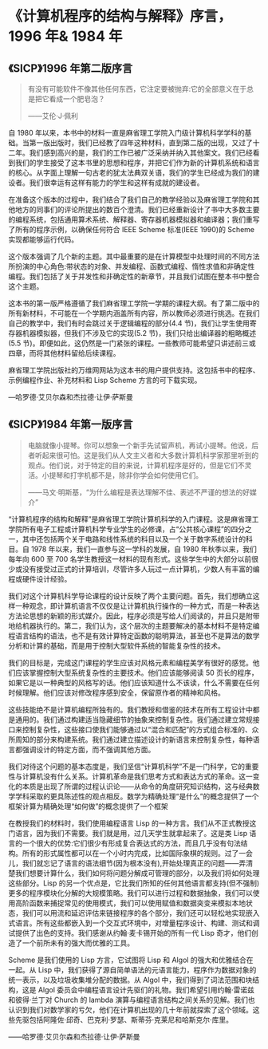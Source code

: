 

# 《计算机程序的结构与解释》序言，1996 年& 1984 年

## 《SICP》1996 年第二版序言

> 有没有可能软件不像其他任何东西，它注定要被抛弃:它的全部意义在于总是把它看成一个肥皂泡？
> 
> ——艾伦·J·佩利

自 1980 年以来，本书中的材料一直是麻省理工学院入门级计算机科学学科的基础。当第一版出版时，我们已经教了四年这种材料，直到第二版的出现，又过了十二年。我们感到高兴的是，我们的工作已被广泛采纳并纳入其他案文。我们已经看到我们的学生接受了这本书里的思想和程序，并把它们作为新的计算机系统和语言的核心。从字面上理解一句古老的犹太法典双关语，我们的学生已经成为我们的建设者。我们很幸运有这样有能力的学生和这样有成就的建设者。

在准备这个版本的过程中，我们结合了我们自己的教学经验以及麻省理工学院和其他地方的同事们的评论所提出的数百个澄清。我们已经重新设计了书中大多数主要的编程系统，包括通用算术系统、解释器、寄存器机器模拟器和编译器；我们重写了所有的程序示例，以确保任何符合 IEEE Scheme 标准(IEEE 1990)的 Scheme 实现都能够运行代码。

这个版本强调了几个新的主题。其中最重要的是在计算模型中处理时间的不同方法所扮演的中心角色:带状态的对象、并发编程、函数式编程、惰性求值和非确定性编程。我们包括了关于并发性和非确定性的新章节，并且我们试图在整本书中整合这个主题。

这本书的第一版严格遵循了我们麻省理工学院一学期的课程大纲。有了第二版中的所有新材料，不可能在一个学期内涵盖所有内容，所以教师必须进行挑选。在我们自己的教学中，我们有时会跳过关于逻辑编程的部分(4.4 节)，我们让学生使用寄存器机器模拟器，但我们不涉及它的实现(5.2 节)，我们只给出编译器的粗略概述(5.5 节)。即便如此，这仍然是一门紧张的课程。一些教师可能希望只讲述前三或四章，而将其他材料留给后续课程。

麻省理工学院出版社的万维网网站为这本书的用户提供支持。这包括书中的程序、示例编程作业、补充材料和 Lisp Scheme 方言的可下载实现。

—哈罗德·艾贝尔森和杰拉德·让伊·萨斯曼

## 《SICP》1984 年第一版序言

> 电脑就像小提琴。你可以想象一个新手先试留声机，再试小提琴。他说，后者听起来很可怕。这是我们从人文主义者和大多数计算机科学家那里听到的观点。他们说，对于特定的目的来说，计算机程序是好的，但是它们不灵活。小提琴和打字机都不是，除非你学会如何使用它们。
> 
> ——马文·明斯基，“为什么编程是表达理解不佳、表述不严谨的想法的好媒介”

“计算机程序的结构和解释”是麻省理工学院计算机科学的入门课程。这是麻省理工学院所有电子工程或计算机科学专业学生的必修课，占“公共核心课程”的四分之一，其中还包括两个关于电路和线性系统的科目以及一个关于数字系统设计的科目。自 1978 年以来，我们一直参与这一学科的发展，自 1980 年秋季以来，我们每年向 600 至 700 名学生教授这一材料的现有形式。这些学生中的大部分以前很少或没有接受过正式的计算培训，尽管许多人玩过一点计算机，少数人有丰富的编程或硬件设计经验。

我们对这个计算机科学导论课程的设计反映了两个主要问题。首先，我们想确立这样一种观念，即计算机语言不仅仅是让计算机执行操作的一种方式，而是一种表达方法论思想的新颖的形式媒介。因此，程序必须是写给人们阅读的，并且只是附带地给机器执行的。第二，我们认为，这个层次的主题要解决的基本材料不是特定编程语言结构的语法，也不是有效计算特定函数的聪明算法，甚至也不是算法的数学分析和计算的基础，而是用于控制大型软件系统的智能复杂性的技术。

我们的目标是，完成这门课程的学生应该对风格元素和编程美学有很好的感觉。他们应该掌握控制大型系统复杂性的主要技术。他们应该能够阅读 50 页长的程序，如果它是以一种典型的风格写的话。他们应该知道什么不该读，什么不需要在任何时候理解。他们应该对修改程序感到安全，保留原作者的精神和风格。

这些技能绝不是计算机编程所独有的。我们教授和借鉴的技术在所有工程设计中都是通用的。我们通过构建适当隐藏细节的抽象来控制复杂性。我们通过建立常规接口来控制复杂性，这些接口使我们能够通过以“混合和匹配”的方式组合标准的、众所周知的部分来构建系统。我们通过建立描述设计的新语言来控制复杂性，每种语言都强调设计的特定方面，而不强调其他方面。

我们对待这个问题的基本态度是，我们坚信“计算机科学”不是一门科学，它的重要性与计算机没有什么关系。计算机革命是我们思考方式和表达方式的革命。这一变化的本质是出现了所谓的过程认识论——从命令的角度研究知识结构，这与经典数学学科采取的更具陈述性的观点相反。数学为精确处理“是什么”的概念提供了一个框架计算为精确处理“如何做”的概念提供了一个框架

在教授我们的材料时，我们使用编程语言 Lisp 的一种方言。我们从不正式教授这门语言，因为我们不需要。我们就是用，过几天学生就拿起来了。这是类 Lisp 语言的一个很大的优势:它们很少有形成复合表达式的方法，而且几乎没有句法结构。所有的形式属性都可以在一个小时内完成，比如国际象棋的规则。过了一会儿，我们就忘记了语言的语法细节(因为根本没有),开始处理真正的问题——弄清楚我们想要计算什么，我们如何将问题分解成可管理的部分，以及我们将如何处理这些部分。Lisp 的另一个优点是，它比我们所知的任何其他语言都支持(但不强制)更多的程序模块化分解的大规模策略。我们可以进行过程和数据抽象，我们可以使用高阶函数来捕捉常见的使用模式，我们可以使用赋值和数据突变来模拟本地状态，我们可以用流和延迟评估来链接程序的各个部分，我们还可以轻松地实现嵌入式语言。所有这些都嵌入到一个交互式环境中，对增量程序设计、构建、测试和调试提供了出色的支持。我们感谢从约翰·麦卡锡开始的所有一代 Lisp 奇才，他们创造了一个前所未有的强大而优雅的工具。

Scheme 是我们使用的 Lisp 方言，它试图将 Lisp 和 Algol 的强大和优雅结合在一起。从 Lisp 中，我们获得了源自简单语法的元语言能力，程序作为数据对象的统一表示，以及垃圾收集堆分配的数据。从 Algol 中，我们得到了词法范围和块结构，这是 Algol 委员会中编程语言设计先驱们的礼物。我们希望引用约翰·雷诺兹和彼得·兰丁对 Church 的 lambda 演算与编程语言结构之间关系的见解。我们也认识到我们对数学家的亏欠，他们在计算机出现的几十年前就探索了这个领域。这些先驱包括阿隆佐·邱奇、巴克利·罗瑟、斯蒂芬·克莱尼和哈斯克尔·库里。

——哈罗德·艾贝尔森和杰拉德·让伊·萨斯曼